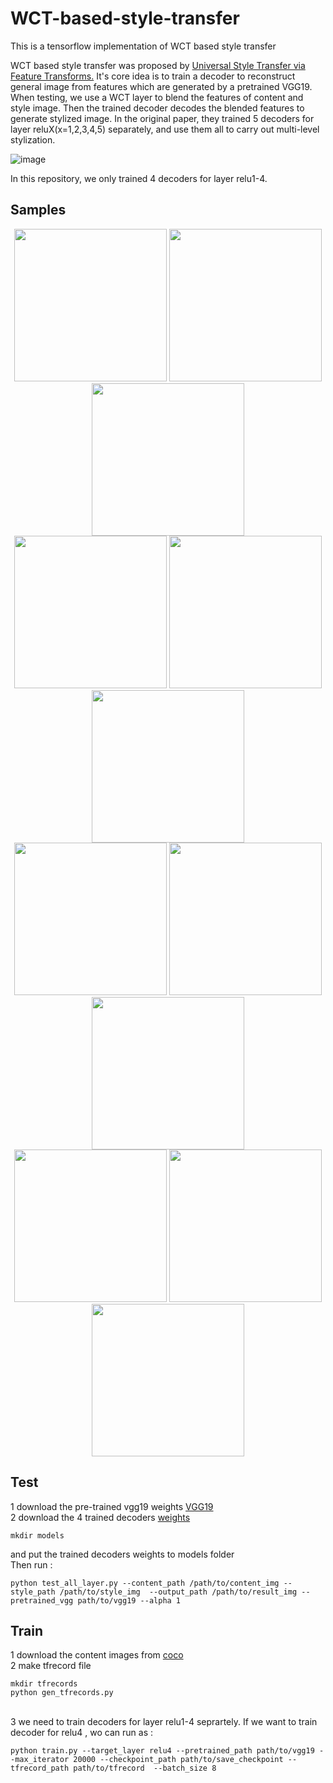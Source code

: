 # WCT-based-style-transfer
This is a  tensorflow implementation of WCT based style transfer

WCT based style transfer was proposed by [Universal Style Transfer via Feature Transforms.](http://xueshu.baidu.com/s?wd=paperuri%3A%28af912f3490e8e1a6c23a027c8aa87cd8%29&filter=sc_long_sign&tn=SE_xueshusource_2kduw22v&sc_vurl=http%3A%2F%2Farxiv.org%2Fabs%2F1705.08086&ie=utf-8&sc_us=12956352176356800874)
It's core idea is to train a decoder to reconstruct general image from features which are generated by a pretrained VGG19.
When testing, we use a WCT layer to blend the features of content and style image. Then the trained decoder decodes the blended features to generate stylized image.
In the original paper, they trained 5 decoders for layer reluX(x=1,2,3,4,5) separately, and use them all to carry out multi-level stylization.

![image](https://github.com/zhangcliff/WCT-based-style-transfer/blob/master/result/network.png)

In this repository, we only trained 4 decoders for layer relu1-4.

## Samples
<div align=center><img width="244" height="244" src="https://github.com/zhangcliff/WCT-based-style-transfer/blob/master/content/im4.jpg" >
<img width = "244" height="244" src ="https://github.com/zhangcliff/WCT-based-style-transfer/blob/master/style/s5.jpg">
<img width = "244" height="244" src="https://github.com/zhangcliff/WCT-based-style-transfer/blob/master/result/result_1.jpg">
<br>
<img width="244" height="244" src="https://github.com/zhangcliff/WCT-based-style-transfer/blob/master/content/im2.jpg" >
<img width = "244" height="244" src ="https://github.com/zhangcliff/WCT-based-style-transfer/blob/master/style/s2.jpg">
<img width = "244" height="244" src="https://github.com/zhangcliff/WCT-based-style-transfer/blob/master/result/result_3.jpg">
<br>
<img width="244" height="244" src="https://github.com/zhangcliff/WCT-based-style-transfer/blob/master/content/im3.jpg" >
<img width = "244" height="244" src ="https://github.com/zhangcliff/WCT-based-style-transfer/blob/master/style/s3.jpg">
<img width = "244" height="244" src="https://github.com/zhangcliff/WCT-based-style-transfer/blob/master/result/result_4.jpg">
<br>
<img width="244" height="244" src="https://github.com/zhangcliff/WCT-based-style-transfer/blob/master/content/im1.jpg" >
<img width = "244" height="244" src ="https://github.com/zhangcliff/WCT-based-style-transfer/blob/master/style/s1.jpg">
<img width = "244" height="244" src="https://github.com/zhangcliff/WCT-based-style-transfer/blob/master/result/result_2.jpg">
 <br> 
 <div align=left>  
  
## Test
1 download the pre-trained vgg19 weights [VGG19](https://pan.baidu.com/s/1zpsUu-V9taVBoaqBLK_OuQ)
 <br>
2 download the 4 trained decoders [weights](https://pan.baidu.com/s/1wencvm0bESOU_s5k2wRmYQ)
```shell
mkdir models
```
and put the trained decoders weights to models folder
 <br>
Then run :
```shell
python test_all_layer.py --content_path /path/to/content_img --style_path /path/to/style_img  --output_path /path/to/result_img --pretrained_vgg path/to/vgg19 --alpha 1
 ```
## Train
1 download the content images from [coco](http://msvocds.blob.core.windows.net/coco2014/train2014.zip)
<br>
2 make tfrecord file 
```shell
mkdir tfrecords
python gen_tfrecords.py
```
<br>
3 we need to train decoders for layer relu1-4 seprartely. If we want to train decoder for relu4 , wo can run as :

```shell
python train.py --target_layer relu4 --pretrained_path path/to/vgg19 --max_iterator 20000 --checkpoint_path path/to/save_checkpoint --tfrecord_path path/to/tfrecord  --batch_size 8
```
